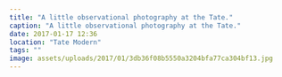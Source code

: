 ```yaml
---
title: "A little observational photography at the Tate."
caption: "A little observational photography at the Tate."
date: 2017-01-17 12:36
location: "Tate Modern"
tags: ""
image: assets/uploads/2017/01/3db36f08b5550a3204bfa77ca304bf13.jpg
---
```

